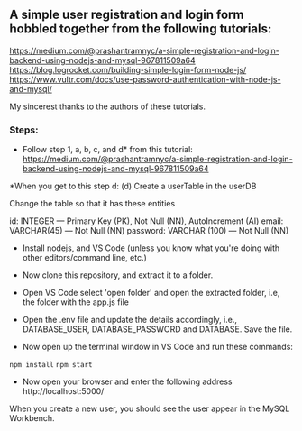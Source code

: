 ## A simple user registration and login form hobbled together from the following tutorials:
https://medium.com/@prashantramnyc/a-simple-registration-and-login-backend-using-nodejs-and-mysql-967811509a64
https://blog.logrocket.com/building-simple-login-form-node-js/
https://www.vultr.com/docs/use-password-authentication-with-node-js-and-mysql/

My sincerest thanks to the authors of these tutorials. 

### Steps:

- Follow step 1, a, b, c, and d* from this tutorial:
https://medium.com/@prashantramnyc/a-simple-registration-and-login-backend-using-nodejs-and-mysql-967811509a64

*When you get to this step d: (d) Create a userTable in the userDB

Change the table so that it has these entities

id: INTEGER — Primary Key (PK), Not Null (NN), AutoIncrement (AI)
email: VARCHAR(45) — Not Null (NN)
password: VARCHAR (100) — Not Null (NN)

- Install nodejs, and VS Code (unless you know what you're doing with other editors/command line, etc.)

- Now clone this repository, and extract it to a folder. 

- Open VS Code select 'open folder' and open the extracted folder, i.e, the folder with the app.js file  

- Open the .env file and update the details accordingly, i.e., DATABASE_USER, DATABASE_PASSWORD and DATABASE. Save the file. 

- Now open up the terminal window in VS Code and run  these commands:   

`npm install`
`npm start`

- Now open your browser and enter the following address http://localhost:5000/

When you create a new user, you should see the user appear in the MySQL Workbench. 


